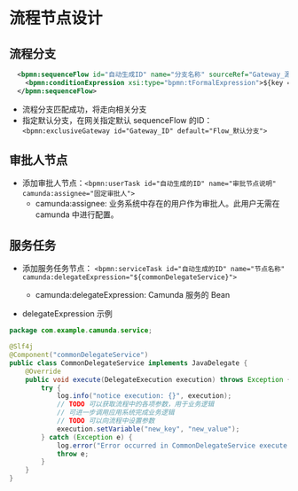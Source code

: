 # 流程节点设计


## 流程分支

```xml
  <bpmn:sequenceFlow id="自动生成ID" name="分支名称" sourceRef="Gateway_源" targetRef="Activity_目标">
    <bpmn:conditionExpression xsi:type="bpmn:tFormalExpression">${key == 'value'}</bpmn:conditionExpression>
  </bpmn:sequenceFlow>
```

- 流程分支匹配成功，将走向相关分支
- 指定默认分支，在网关指定默认 sequenceFlow 的ID：`<bpmn:exclusiveGateway id="Gateway_ID" default="Flow_默认分支">`


## 审批人节点

- 添加审批人节点：`<bpmn:userTask id="自动生成的ID" name="审批节点说明" camunda:assignee="固定审批人">`
  - camunda:assignee: 业务系统中存在的用户作为审批人。此用户无需在 camunda 中进行配置。


## 服务任务

- 添加服务任务节点： `<bpmn:serviceTask id="自动生成的ID" name="节点名称" camunda:delegateExpression="${commonDelegateService}">`
  - camunda:delegateExpression: Camunda 服务的 Bean



- delegateExpression 示例
```java
package com.example.camunda.service;

@Slf4j
@Component("commonDelegateService")
public class CommonDelegateService implements JavaDelegate {
    @Override
    public void execute(DelegateExecution execution) throws Exception {
        try {
            log.info("notice execution: {}", execution);
            // TODO 可以获取流程中的各项参数，用于业务逻辑
            // 可进一步调用应用系统完成业务逻辑
            // TODO 可以向流程中设置参数
            execution.setVariable("new_key", "new_value");
        } catch (Exception e) {
            log.error("Error occurred in CommonDelegateService execute method", e);
            throw e;
        }
    }
}
```


